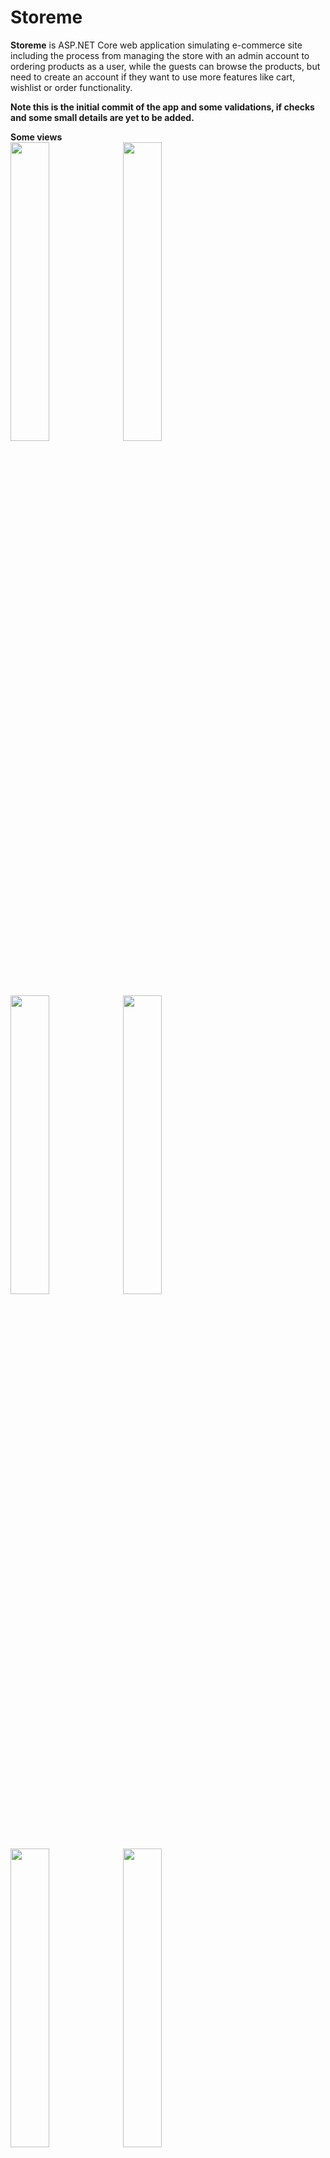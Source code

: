 # Storeme
**Storeme** is ASP.NET Core web application simulating e-commerce site including the process from managing the store with an admin account to ordering products as a user, while the guests can browse the products, but need to create an account if they want to use more features like cart, wishlist or order functionality.

**Note this is the initial commit of the app and some validations, if checks and some small details are yet to be added.** <br/>

**Some views**  </br>
<img src="https://i.postimg.cc/wjhfp82b/Screenshot-1.png" width="35%"></img> <img src="https://i.postimg.cc/tTmD5XR7/Screenshot-2.png" width="35%"></img> <img src="https://i.postimg.cc/zvb72937/Screenshot-3.png" width="35%"></img> <img src="https://i.postimg.cc/0Qt5XSDP/Screenshot-8.png" width="35%"></img> <img src="https://i.postimg.cc/9MfJZ4hv/Screenshot-5.png" width="35%"></img> <img src="https://i.postimg.cc/mkvwv8Hs/Screenshot-9.png" width="35%"></img> 

**Admin account**: </br>
 *username*: admin <br>  *password*: 123456
## Getting Started

###### To run the application you need:
- .NET Core 6.0 

- If you don't have *Sql server* on your machine you should replace the configuration in *Quizaldo.Web/appsettings.json* with this code:
```
{
  "Logging": {
    "LogLevel": {
      "Default": "Information",
      "Microsoft.AspNetCore": "Warning"
    }
  },
  "AllowedHosts": "*",
  "ConnectionStrings": {
    "DefaultConnection": "Server=Server=(localdb)\mssqllocaldb;Database=Storeme;Trusted_Connection=True;MultipleActiveResultSets=true"
  }
}
```
- In your *package manger console* type: 

```
update-database
```

## Used technologies
- C#
- .NET Core 6.0
- Entity Framework Core
- SQL
- Bootstrap 5.2
- HTML
- CSS
- JavaScript
